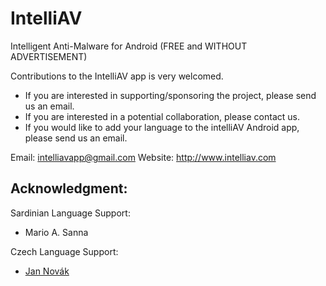 # IntelliAV
Intelligent Anti-Malware for Android (FREE and WITHOUT ADVERTISEMENT)

Contributions to the IntelliAV app is very welcomed.

- If you are interested in supporting/sponsoring the project, please send us an email. 
- If you are interested in a potential collaboration, please contact us.
- If you would like to add your language to the intelliAV Android app, please send us an email.

Email: intelliavapp@gmail.com
Website: http://www.intelliav.com

## Acknowledgment:

Sardinian Language Support:
- Mario A. Sanna

Czech Language Support:
- [Jan Novák](https://github.com/EnrichSilen)